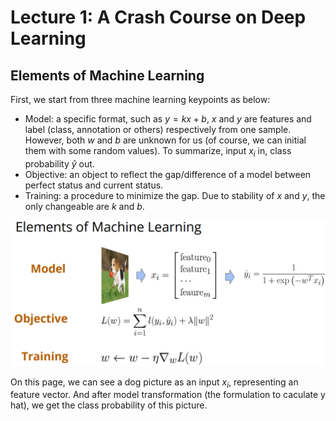 # Lecture 1: A Crash Course on Deep Learning

## Elements of Machine Learning

First, we start from three machine learning keypoints as below:

- Model: a specific format, such as $y=kx+b$, $x$ and $y$ are features and label (class, annotation or others) respectively from one sample. However, both $w$ and $b$ are unknown for us (of course, we can initial them with some random values). To summarize, input $x{_i}$ in, class probability $\hat{y}$ out.
- Objective: an object to reflect the gap/difference of a model between perfect status and current status.
- Training: a procedure to minimize the gap. Due to stability of $x$ and $y$, the only changeable are $k$ and $b$.

![](./img/elements-of-ml.png)

On this page, we can see a dog picture as an input $x_i$, representing an feature vector. And after model transformation (the formulation to caculate y hat), we get the class probability of this picture.

